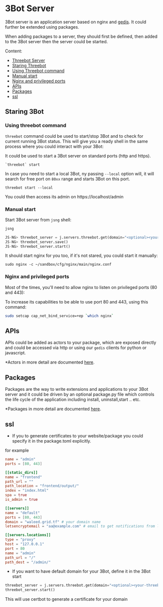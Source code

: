 # 3Bot Server

3Bot server is an application server based on nginx and [gedis](rpc.md). It could further be extended using packages.

When adding packages to a server, they should first be defined, then added to the 3Bot server then the server could be started.


Content:

- [Threebot Server](#threebot-server)
 - [Staring Threebot](#staring-threebot)
 - [Using Threebot command](#using-threebot-command)
 - [Manual start](#manual-start)
 - [Nginx and privileged ports](#nginx-and-privileged-ports)
 - [APIs](#apis)
 - [Packages](#packages)
 - [ssl](#ssl)

## Staring 3Bot

### Using threebot command
`threebot` command could be used to start/stop 3Bot and to check for current running 3Bot status. This will give you a ready shell in the same process where you could interact with your 3Bot:

It could be used to start a 3Bot server on standard ports (http and https).

```
`threebot` start
```

In case you need to start a local 3Bot, ny passing `--local` option will, it will search for free port on `80xx` range and starts 3Bot on this port.

```
threebot start --local
```

You could then access its admin on https://localhost/admin

### Manual start

Start 3Bot server from `jsng` shell:

```python
jsng

JS-NG> threebot_server = j.servers.threebot.get(domain="<optional><your-threebotdomain>", email="<your email><required if you want to use domain and ssl for certbot>")
JS-NG> threebot_server.save()
JS-NG> threebot_server.start()
```

It should start nginx for you too, if it's not stared, you could start it manually:

```
sudo nginx -c ~/sandbox/cfg/nginx/main/nginx.conf
```

### Nginx and privileged ports

Most of the times, you'll need to allow nginx to listen on privileged ports (80 and 443):

To increase its capabilities to be able to use port 80 and 443, using this command:

```bash
sudo setcap cap_net_bind_service=+ep `which nginx`
```

## APIs
APIs could be added as actors to your package, which are exposed directly and could be accessed via http or using our `gedis` clients for python or javascript.

*Actors in more detail are documented [here](actors.md).

## Packages
Packages are the way to write extensions and applications to your 3Bot server and it could be driven by an optional package.py file which controls the life cycle of the application including install, uninstall,start .. etc.

*Packages in more detail are documented [here](packages.md).

## ssl

- If you to generate certificates to your website/package you could specify it in the package.toml explicitly.

for example

```toml
name = "admin"
ports = [80, 443]

[[static_dirs]]
name = "frontend"
path_url = ""
path_location = "frontend/output/"
index = "index.html"
spa = true
is_admin = true

[[servers]]
name = "default"
ports = [80, 443]
domain = "waleed.grid.tf" # your domain name
letsencryptemail = "aa@example.com" # email to get notifications from lets encrypt

[[servers.locations]]
type = "proxy"
host = "127.0.0.1"
port = 80
name = "admin"
path_url = "/"
path_dest = "/admin/"
```

- If you want to have default domain for your 3Bot, define it in the 3Bot start

```python
threebot_server = j.servers.threebot.get(domain="<optional><your-threebotdomain>", email="<your email><required if you want to use domain and ssl for certbot>")
threebot_server.start()
```

This will use certbot to generate a certificate for your domain
